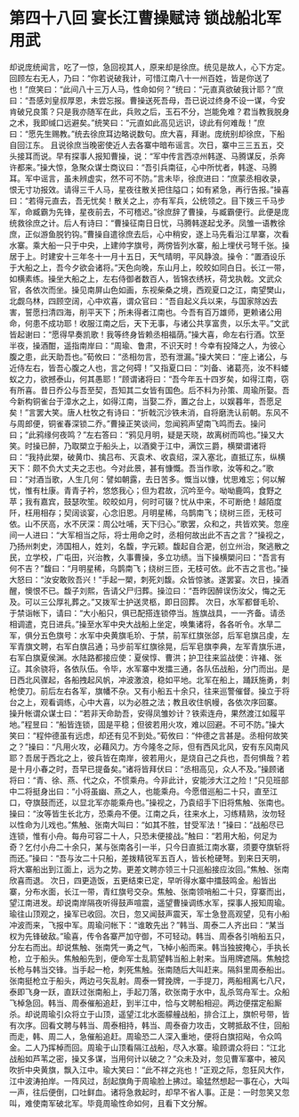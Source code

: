 # 第四十八回 宴长江曹操赋诗 锁战船北军用武


却说庞统闻言，吃了一惊，急回视其人，原来却是徐庶。统见是故人，心下方定。回顾左右无人，乃曰：“你若说破我计，可惜江南八十一州百姓，皆是你送了也！”庶笑曰：“此间八十三万人马，性命如何？”统曰：“元直真欲破我计耶？”庶曰：“吾感刘皇叔厚恩，未尝忘报。曹操送死吾母，吾已说过终身不设一谋，今安肯破兄良策？只是我亦随军在此，兵败之后，玉石不分，岂能免难？君当教我脱身之术，我即缄口远避矣。”统笑曰：“元直如此高见远识，谅此有何难哉！”庶曰：“愿先生赐教。”统去徐庶耳边略说数句。庶大喜，拜谢。庞统别却徐庶，下船自回江东。
且说徐庶当晚密使近人去各寨中暗布谣言。次日，寨中三三五五，交头接耳而说。早有探事人报知曹操，说：“军中传言西凉州韩遂、马腾谋反，杀奔许都来。”操大惊，急聚众谋士商议曰：“吾引兵南征，心中所忧者，韩遂、马腾耳。军中谣言，虽未辨虚实，然不可不防。”言未毕，徐庶进曰：“庶蒙丞相收录，恨无寸功报效。请得三千人马，星夜往散关把住隘口；如有紧急，再行告报。”操喜曰：“若得元直去，吾无忧矣！散关之上，亦有军兵，公统领之。目下拨三千马步军，命臧霸为先锋，星夜前去，不可稽迟。”徐庶辞了曹操，与臧霸便行。此便是庞统救徐庶之计。后人有诗曰：“曹操征南日日忧，马腾韩遂起戈矛。凤雏一语教徐庶，正似游鱼脱钓钩。”曹操自遣徐庶去后，心中稍安，遂上马先看沿江旱寨，次看水寨。乘大船一只于中央，上建帅字旗号，两傍皆列水寨，船上埋伏弓弩千张。操居于上。时建安十三年冬十一月十五日，天气晴明，平风静浪。操令：“置酒设乐于大船之上，吾今夕欲会诸将。”天色向晚，东山月上，皎皎如同白日。长江一带，如横素练。操坐大船之上，左右侍御者数百人，皆锦衣绣袄，荷戈执戟。文武众官，各依次而坐。操见南屏山色如画，东视柴桑之境，西观夏口之江，南望樊山，北觑乌林，四顾空阔，心中欢喜，谓众官曰：“吾自起义兵以来，与国家除凶去害，誓愿扫清四海，削平天下；所未得者江南也。今吾有百万雄师，更赖诸公用命，何患不成功耶！收服江南之后，天下无事，与诸公共享富贵，以乐太平。”文武皆起谢曰：“愿得早奏凯歌！我等终身皆赖丞相福荫。”操大喜，命左右行酒。饮至半夜，操酒酣，遥指南岸曰：“周瑜、鲁肃，不识天时！今幸有投降之人，为彼心腹之患，此天助吾也。”荀攸曰：“丞相勿言，恐有泄漏。”操大笑曰：“座上诸公，与近侍左右，皆吾心腹之人也，言之何碍！”又指夏口曰：“刘备、诸葛亮，汝不料蝼蚁之力，欲撼泰山，何其愚耶！”顾谓诸将曰：“吾今年五十四岁矣，如得江南，窃有所喜。昔日乔公与吾至契，吾知其二女皆有国色。后不料为孙策、周瑜所娶。吾今新构铜雀台于漳水之上，如得江南，当娶二乔，置之台上，以娱暮年，吾愿足矣！”言罢大笑。唐人杜牧之有诗曰：“折戟沉沙铁未消，自将磨洗认前朝。东风不与周郎便，铜雀春深锁二乔。”曹操正笑谈间，忽闻鸦声望南飞鸣而去。操问曰；“此鸦缘何夜鸣？”左右答曰：“鸦见月明，疑是天晓，故离树而鸣也。”操又大笑。时操已醉，乃取槊立于船头上，以酒奠于江中，满饮三爵，横槊谓诸将曰：“我持此槊，破黄巾、擒吕布、灭袁术、收袁绍，深入塞北，直抵辽东，纵横天下：颇不负大丈夫之志也。今对此景，甚有慷慨。吾当作歌，汝等和之。”歌曰：“对酒当歌，人生几何：譬如朝露，去日苦多。慨当以慷，忧思难忘；何以解忧，惟有杜康。青青子衿，悠悠我心；但为君故，沉吟至今。呦呦鹿鸣，食野之苹；我有嘉宾，鼓瑟吹笙。皎皎如月，何时可辍？忧从中来，不可断绝！越陌度阡，枉用相存；契阔谈宴，心念旧恩。月明星稀，乌鹊南飞；绕树三匝，无枝可依。山不厌高，水不厌深：周公吐哺，天下归心。”歌罢，众和之，共皆欢笑。忽座间一人进曰：“大军相当之际，将士用命之时，丞相何故出此不吉之言？”操视之，乃扬州刺史，沛国相人，姓刘，名馥，字元颖。馥起自合淝，创立州治，聚逃散之民，立学校，广屯田，兴治教，久事曹操，多立功绩。当下操横槊问曰：“吾言有何不吉？”馥曰：“月明星稀，乌鹊南飞；绕树三匝，无枝可依。此不吉之言也。”操大怒曰：“汝安敢败吾兴！”手起一槊，刺死刘馥。众皆惊骇。遂罢宴。次日，操酒醒，懊恨不已。馥子刘熙，告请父尸归葬。操泣曰：“吾昨因醉误伤汝父，悔之无及。可以三公厚礼葬之。”又拨军士护送灵柩，即日回葬。
次日，水军都督毛玠、于禁诣帐下，请曰：“大小船只，俱已配搭连锁停当。旌旗战具，一一齐备。请丞相调遣，克日进兵。”操至水军中央大战船上坐定，唤集诸将，各各听令。水旱二军，俱分五色旗号：水军中央黄旗毛玠、于禁，前军红旗张郃，后军皂旗吕虔，左军青旗文聘，右军白旗吕通；马步前军红旗徐晃，后军皂旗李典，左军青旗乐进，右军白旗夏侯渊。水陆路都接应使：夏侯惇、曹洪；护卫往来监战使：许褚、张辽。其余骁将，各依队伍。令毕，水军寨中发擂三通，各队伍战船，分门而出。是日西北风骤起，各船拽起风帆，冲波激浪，稳如平地。北军在船上，踊跃施勇，刺枪使刀。前后左右各军，旗幡不杂。又有小船五十余只，往来巡警催督。操立于将台之上，观看调练，心中大喜，以为必胜之法；教且收住帆幔，各依次序回寨。
操升帐谓众谋士曰：“若非天命助吾，安得凤雏妙计？铁索连舟，果然渡江如履平地。”程昱曰：“船皆连锁，固是平稳；但彼若用火攻，难以回避。不可不防。”操大笑曰：“程仲德虽有远虑，却还有见不到处。”荀攸曰：“仲德之言甚是。丞相何故笑之？”操曰：“凡用火攻，必藉风力。方今隆冬之际，但有西风北风，安有东风南风耶？吾居于西北之上，彼兵皆在南岸，彼若用火，是烧自己之兵也，吾何惧哉？若是十月小春之时，吾早已提备矣。”诸将皆拜伏曰：“丞相高见，众人不及。”操顾诸将曰：“青、徐、燕、代之众，不惯乘舟。今非此计，安能涉大江之险！”只见班部中二将挺身出曰：“小将虽幽、燕之人，也能乘舟。今愿借巡船二十只，直至江口，夺旗鼓而还，以显北军亦能乘舟也。”操视之，乃袁绍手下旧将焦触、张南也。操曰：“汝等皆生长北方，恐乘舟不便。江南之兵，往来水上，习练精熟，汝勿轻以性命为儿戏也。”焦触、张南大叫曰：“如其不胜，甘受军法！”操曰：“战船尽已连锁，惟有小舟。每舟可容二十人，只恐未便接战。”触曰：“若用大船，何足为奇？乞付小舟二十余只，某与张南各引一半，只今日直抵江南水寨，须要夺旗斩将而还。”操曰：“吾与汝二十只船，差拨精锐军五百人，皆长枪硬弩。到来日天明，将大寨船出到江面上，远为之势。更差文聘亦领三十只巡船接应汝回。”焦触、张南欣喜而退。
次日，四更造饭，五更结束已定，早听得水寨中擂鼓鸣金。船皆出寨，分布水面，长江一带，青红旗号交杂。焦触、张南领哨船二十只，穿寨而出，望江南进发。却说南岸隔夜听得鼓声喧震，遥望曹操调练水军，探事人报知周瑜。瑜往山顶观之，操军已收回。次日，忽又闻鼓声震天，军士急登高观望，见有小船冲波而来，飞报中军。周瑜问帐下：“谁敢先出？”韩当、周泰二人齐出曰：“某当权为先锋破敌。”瑜喜，传令各寨严加守御，不可轻动。韩当、周泰各引哨船五只，分左右而出。却说焦触、张南凭一勇之气，飞棹小船而来。韩当独披掩心，手执长枪，立于船头。焦触船先到，便命军士乱箭望韩当船上射来。当用牌遮隔。焦触捻长枪与韩当交锋。当手起一枪，刺死焦触。张南随后大叫赶来。隔斜里周泰船出。张南挺枪立于船头，两边弓矢乱射。周泰一臂挽牌，一手提刀，两船相离七八尺，泰即飞身一跃，直跃过张南船上，手起刀落，砍张南于水中，乱杀驾舟军士。众船飞棹急回。韩当、周泰催船追赶，到半江中，恰与文聘船相迎。两边便摆定船厮杀。却说周瑜引众将立于山顶，遥望江北水面艨艟战船，排合江上，旗帜号带，皆有次序。回看文聘与韩当、周泰相持，韩当、周泰奋力攻击，文聘抵敌不住，回船而走，韩、周二人，急催船追赶。周瑜恐二人深入重地，便将白旗招飐，令众鸣金。二人乃挥棹而回。周瑜于山顶看隔江战船，尽入水寨。瑜顾谓众将曰：“江北战船如芦苇之密，操又多谋，当用何计以破之？”众未及对，忽见曹军寨中，被风吹折中央黄旗，飘入江中。瑜大笑曰：“此不祥之兆也！”正观之际，忽狂风大作，江中波涛拍岸。一阵风过，刮起旗角于周瑜脸上拂过。瑜猛然想起一事在心，大叫一声，往后便倒，口吐鲜血。诸将急救起时，却早不省人事。正是：一时忽笑又忽叫，难使南军破北军。毕竟周瑜性命如何，且看下文分解。
